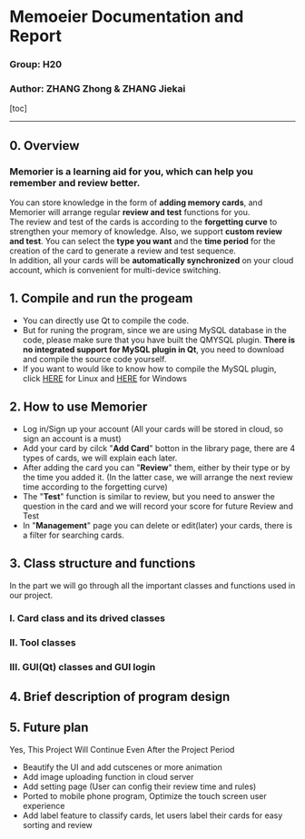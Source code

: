 # Memoeier Documentation and Report
### Group: H20 
### Author: ZHANG Zhong & ZHANG Jiekai

[toc]

---

## 0. Overview
### **Memorier is a learning aid for you, which can help you remember and review better.**  
You can store knowledge in the form of **adding memory cards**, and Memorier will arrange regular **review and test** functions for you.  
The review and test of the cards is according to the **forgetting curve** to strengthen your memory of knowledge. Also, we support **custom review and test**. You can select the **type you want** and the **time period** for the creation of the card to generate a review and test sequence.  
In addition, all your cards will be **automatically synchronized** on your cloud account, which is convenient for multi-device switching.

## 1. Compile and run the progeam
- You can directly use Qt to compile the code.
- But for runing the program, since we are using MySQL database in the code, please make sure that you have built the QMYSQL plugin. **There is no integrated support for MySQL plugin in Qt**, you need to download and compile the source code yourself.
- If you want to would like to know how to compile the MySQL plugin, click [HERE](https://www.codenong.com/cs106162868/) for Linux and [HERE](https://blog.csdn.net/liang19890820/article/details/105071549) for Windows

## 2. How to use Memorier
- Log in/Sign up your account (All your cards will be stored in cloud, so sign an account is a must)
- Add your card by cilck "**Add Card**" botton in the library page, there are 4 types of cards, we will explain each later.
- After adding the card you can "**Review**" them, either by their type or by the time you added it. (In the latter case, we will arrange the next review time according to the forgetting curve)
- The "**Test**" function is similar to review, but you need to answer the question in the card and we will record your score for future Review and Test
- In "**Management**" page you can delete or edit(later) your cards, there is a filter for searching cards.

## 3. Class structure and functions  
In the part we will go through all the important classes and functions used in our project.

### I. Card class and its drived classes

### II. Tool classes

### III. GUI(Qt) classes and GUI login

## 4. Brief description of program design

## 5. Future plan
Yes, This Project Will Continue Even After the Project Period
-  Beautify the UI and add cutscenes or more animation
-  Add image uploading function in cloud server
-  Add setting page (User can config their review time and rules)
-  Ported to mobile phone program, Optimize the touch screen user experience
-  Add label feature to classify cards, let users label their cards for easy sorting and review


